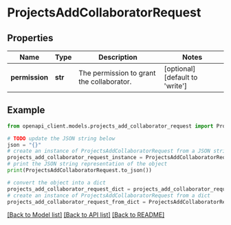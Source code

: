 # ProjectsAddCollaboratorRequest


## Properties

Name | Type | Description | Notes
------------ | ------------- | ------------- | -------------
**permission** | **str** | The permission to grant the collaborator. | [optional] [default to 'write']

## Example

```python
from openapi_client.models.projects_add_collaborator_request import ProjectsAddCollaboratorRequest

# TODO update the JSON string below
json = "{}"
# create an instance of ProjectsAddCollaboratorRequest from a JSON string
projects_add_collaborator_request_instance = ProjectsAddCollaboratorRequest.from_json(json)
# print the JSON string representation of the object
print(ProjectsAddCollaboratorRequest.to_json())

# convert the object into a dict
projects_add_collaborator_request_dict = projects_add_collaborator_request_instance.to_dict()
# create an instance of ProjectsAddCollaboratorRequest from a dict
projects_add_collaborator_request_from_dict = ProjectsAddCollaboratorRequest.from_dict(projects_add_collaborator_request_dict)
```
[[Back to Model list]](../README.md#documentation-for-models) [[Back to API list]](../README.md#documentation-for-api-endpoints) [[Back to README]](../README.md)



